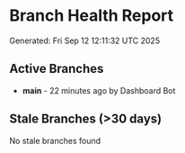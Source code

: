 # Branch Health Report
Generated: Fri Sep 12 12:11:32 UTC 2025

## Active Branches
- **main** - 22 minutes ago by Dashboard Bot

## Stale Branches (>30 days)
No stale branches found
